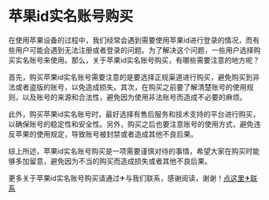 # 苹果id实名账号购买

在使用苹果设备的过程中，我们经常会遇到需要使用苹果id进行登录的情况，而有些用户可能会遇到无法注册或者登录的问题。为了解决这个问题，一些用户选择购买实名账号来使用。那么，关于苹果id实名账号购买，有哪些需要注意的地方呢？

首先，购买苹果id实名账号需要注意的是要选择正规渠道进行购买，避免购买到非法或者盗版的账号，以免造成损失。其次，在购买之前要了解清楚账号的使用规则，以及账号的来源和合法性，避免因为使用非法账号而造成不必要的麻烦。

此外，购买苹果id实名账号时，最好选择有售后服务和技术支持的平台进行购买，以确保账号的稳定性和安全性。另外，购买之后也要注意账号的使用方式，避免违反苹果的使用规定，导致账号被封禁或者造成其他不良后果。

综上所述，苹果id实名账号购买是一项需要谨慎对待的事情，希望大家在购买时能够多加留意，避免因为不当的购买而造成损失或者其他不良后果。

更多关于苹果id实名账号购买请通过✈与我们联系，感谢阅读，谢谢！[点这里✈联系](https://a.k02.cc)